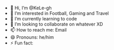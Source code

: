 - 👋 Hi, I’m @KeLe-gh
- 👀 I’m interested in Football, Gaming and Travel
- 🌱 I’m currently learning to code 
- 💞️ I’m looking to collaborate on whatever XD
- 📫 How to reach me: Email
- 😄 Pronouns: he/him
- ⚡ Fun fact: 

<!---
KeLe-gh/KeLe-gh is a ✨ special ✨ repository because its `README.md` (this file) appears on your GitHub profile.
You can click the Preview link to take a look at your changes.
--->
